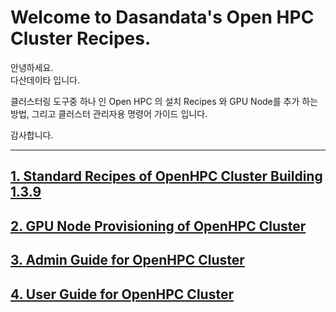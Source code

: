 # Welcome to Dasandata's Open HPC Cluster Recipes.
안녕하세요.  
다산데이타 입니다.  

클러스터링 도구중 하나 인 Open HPC 의 설치 Recipes 와 GPU Node를 추가 하는 방법,
그리고 클러스터 관리자용 명령어 가이드 입니다.

감사합니다.
***

## [1. Standard Recipes of OpenHPC Cluster Building 1.3.9][1]
[1]:https://github.com/dasandata/Open_HPC/blob/master/Provisioning/OpenHPC%20Cluster%20Building%20(v1.3.9-CentOS7.9%20Base%20OS).md

## [2. GPU Node Provisioning of OpenHPC Cluster][2]
[2]:https://github.com/dasandata/Open_HPC/blob/master/Provisioning/GPU%20Node%20Provisioning%20of%20OpenHPC%20Cluster.md

## [3. Admin Guide for OpenHPC Cluster][3]
[3]:https://github.com/dasandata/Open_HPC/blob/master/Document/Admin%20Guide/README.md

## [4. User Guide for OpenHPC Cluster][4]
[4]:https://github.com/dasandata/Open_HPC/blob/master/Document/User%20Guide/README.md
